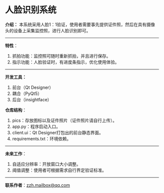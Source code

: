 # 人脸识别系统

**介绍：** 本系统采用人脸1：1验证，使用者需要事先提供证件照，然后在具有摄像头的设备上采集监控照，进行人脸识别即可。

---

**特性**：
1. 抓拍功能：监控照可随时重新抓拍，并且进行保存。
2. 指示功能：人脸验证时，有进度条指示，优化使用体验。

---

**开发工具：** 
1. 前台（Qt Designer）
2. 耦合（PyQt5）
3. 后台（insightface）

**仓库结构**：
1. pics：存放图标以及证件照片（证件照片请自行上传）。
2. app.py：程序启动入口。
3. client.ui：Qt Designer打包出的前台静态界面。
4. requirements.txt：环境依赖。

---

**未来工作**：
1. 自适应分辨率：开放窗口大小调整。
2. 阈值调整：使用者可根据需求自行界定验证标准。

---

**联系作者**：zzh.mailbox@qq.com
